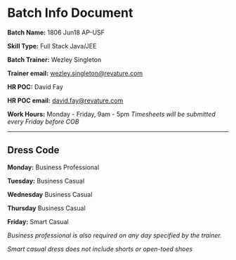 # Batch Info Document

**Batch Name:** 1806 Jun18 AP-USF

**Skill Type:** Full Stack Java/JEE

**Batch Trainer:** Wezley Singleton

**Trainer email:** wezley.singleton@revature.com

**HR POC:** David Fay

**HR POC email:** david.fay@revature.com

**Work Hours:** Monday - Friday, 9am - 5pm
_Timesheets will be submitted every Friday before COB_

___

## Dress Code

**Monday:** Business Professional

**Tuesday:** Business Casual

**Wednesday** Business Casual

**Thursday** Business Casual

**Friday:** Smart Casual

_Business professional is also required on any day specified by the trainer._

_Smart casual dress does *not* include shorts or open-toed shoes_


